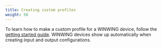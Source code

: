 ```yaml
---
title: Creating custom profiles
weight: 50
---
```


To learn how to make a custom profile for a WINWING device, follow the [getting started guide](/getting-started/). WINWING devices show up automatically when creating input and output configurations.
